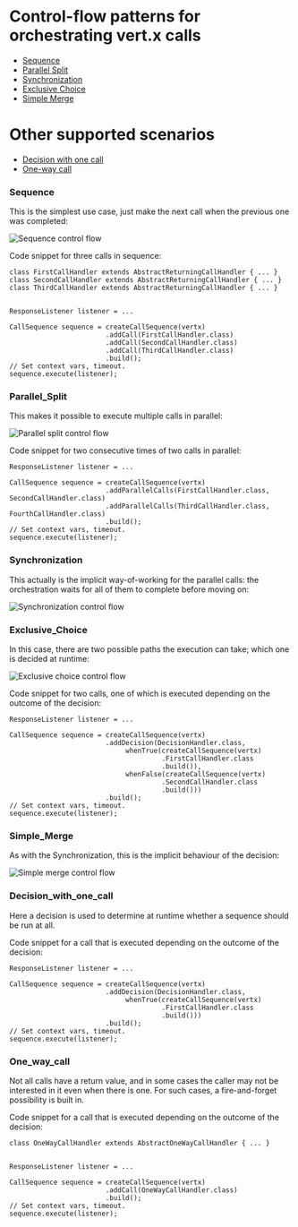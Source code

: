 # Control-flow patterns for orchestrating vert.x calls

 * [Sequence](#Sequence)
 * [Parallel Split](#Parallel_Split)
 * [Synchronization](#Synchronization)
 * [Exclusive Choice](#Exclusive_Choice)
 * [Simple Merge](#Simple_Merge)

# Other supported scenarios

 * [Decision with one call](#Decision_with_one_call)
 * [One-way call](#One_way_call)

### Sequence
This is the simplest use case, just make the next call when the previous one was completed:

![Sequence control flow](http://www.workflowpatterns.com/patterns/control/images/fig1.png)

Code snippet for three calls in sequence:

    class FirstCallHandler extends AbstractReturningCallHandler { ... }
    class SecondCallHandler extends AbstractReturningCallHandler { ... }
    class ThirdCallHandler extends AbstractReturningCallHandler { ... }


    ResponseListener listener = ...

    CallSequence sequence = createCallSequence(vertx)
                            .addCall(FirstCallHandler.class)
                            .addCall(SecondCallHandler.class)
                            .addCall(ThirdCallHandler.class)
                            .build();
    // Set context vars, timeout.
    sequence.execute(listener);

### Parallel_Split
This makes it possible to execute multiple calls in parallel:

![Parallel split control flow](http://www.workflowpatterns.com/patterns/control/images/fig2.png)

Code snippet for two consecutive times of two calls in parallel:

    ResponseListener listener = ...

    CallSequence sequence = createCallSequence(vertx)
                            .addParallelCalls(FirstCallHandler.class, SecondCallHandler.class)
                            .addParallelCalls(ThirdCallHandler.class, FourthCallHandler.class)
                            .build();
    // Set context vars, timeout.
    sequence.execute(listener);

### Synchronization
This actually is the implicit way-of-working for the parallel calls: the orchestration waits for all of them to complete before moving on:

![Synchronization control flow](http://www.workflowpatterns.com/patterns/control/images/fig3.png)

### Exclusive_Choice
In this case, there are two possible paths the execution can take; which one is decided at runtime:

![Exclusive choice control flow](http://www.workflowpatterns.com/patterns/control/images/fig4.png)

Code snippet for two calls, one of which is executed depending on the outcome of the decision:

    ResponseListener listener = ...

    CallSequence sequence = createCallSequence(vertx)
                            .addDecision(DecisionHandler.class,
                                 whenTrue(createCallSequence(vertx)
                                          .FirstCallHandler.class
                                          .build()),
                                 whenFalse(createCallSequence(vertx)
                                          .SecondCallHandler.class
                                          .build()))
                            .build();
    // Set context vars, timeout.
    sequence.execute(listener);

### Simple_Merge
As with the Synchronization, this is the implicit behaviour of the decision:

![Simple merge control flow](http://www.workflowpatterns.com/patterns/control/images/fig5.png)

### Decision_with_one_call
Here a decision is used to determine at runtime whether a sequence should be run at all.

Code snippet for a call that is executed depending on the outcome of the decision:

    ResponseListener listener = ...

    CallSequence sequence = createCallSequence(vertx)
                            .addDecision(DecisionHandler.class,
                                 whenTrue(createCallSequence(vertx)
                                          .FirstCallHandler.class
                                          .build()))
                            .build();
    // Set context vars, timeout.
    sequence.execute(listener);

### One_way_call
Not all calls have a return value, and in some cases the caller may not be interested in it even when there is one.
For such cases, a fire-and-forget possibility is built in.

Code snippet for a call that is executed depending on the outcome of the decision:

    class OneWayCallHandler extends AbstractOneWayCallHandler { ... }


    ResponseListener listener = ...

    CallSequence sequence = createCallSequence(vertx)
                            .addCall(OneWayCallHandler.class)
                            .build();
    // Set context vars, timeout.
    sequence.execute(listener);

